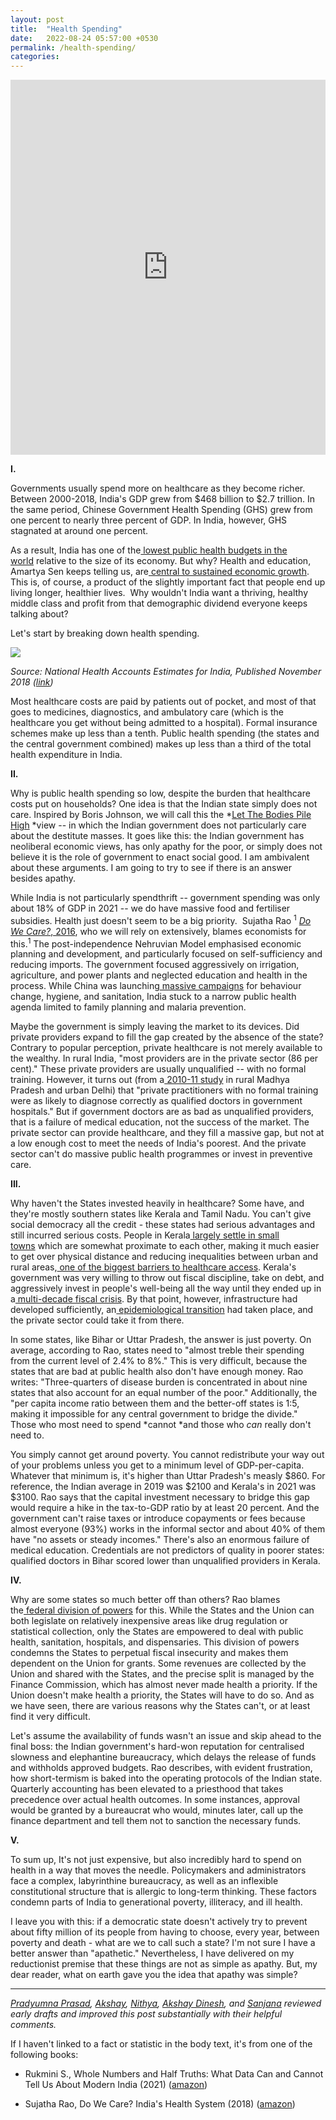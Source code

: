 ```yaml
---
layout: post
title:  "Health Spending"
date:   2022-08-24 05:57:00 +0530
permalink: /health-spending/
categories: 
---
```


<iframe src="https://ourworldindata.org/grapher/public-health-expenditure-share-GDP-OWID?time=1920..latest&country=IND~CHN" loading="lazy" style="width: 100%; height: 600px; border: 0px none;"></iframe>

**I.**

Governments usually spend more on healthcare as they become richer. Between 2000-2018, India's GDP grew from $468 billion to $2.7 trillion. In the same period, Chinese Government Health Spending (GHS) grew from one percent to nearly three percent of GDP. In India, however, GHS stagnated at around one percent. 

As a result, India has one of the[ lowest public health budgets in the world](https://timesofindia.indiatimes.com/india/indias-health-budget-fourth-lowest-in-world-oxfam/articleshow/78597933.cms) relative to the size of its economy. But why? Health and education, Amartya Sen keeps telling us, are[ central to sustained economic growth](https://www.theguardian.com/society/2015/jan/06/-sp-universal-healthcare-the-affordable-dream-amartya-sen). This is, of course, a product of the slightly important fact that people end up living longer, healthier lives.  Why wouldn't India want a thriving, healthy middle class and profit from that demographic dividend everyone keeps talking about?

Let's start by breaking down health spending.

![](https://substackcdn.com/image/fetch/w_1456,c_limit,f_auto,q_auto:good,fl_progressive:steep/https%3A%2F%2Fbucketeer-e05bbc84-baa3-437e-9518-adb32be77984.s3.amazonaws.com%2Fpublic%2Fimages%2Faeaaa7fa-bbf9-49b3-8261-406d767a6417_975x727.png)

*Source: National Health Accounts Estimates for India, Published November 2018 ([link](https://main.mohfw.gov.in/sites/default/files/NHA_Estimates_Report_2015-16_0.pdf))*

Most healthcare costs are paid by patients out of pocket, and most of that goes to medicines, diagnostics, and ambulatory care (which is the healthcare you get without being admitted to a hospital). Formal insurance schemes make up less than a tenth. Public health spending (the states and the central government combined) makes up less than a third of the total health expenditure in India.



**II.**

Why is public health spending so low, despite the burden that healthcare costs put on households? One idea is that the Indian state simply does not care. Inspired by Boris Johnson, we will call this the *[Let The Bodies Pile High](https://www.reuters.com/world/uk/uk-pms-former-adviser-confirms-johnson-said-let-bodies-pile-high-2021-05-26/) *view -- in which the Indian government does not particularly care about the destitute masses. It goes like this: the Indian government has neoliberal economic views, has only apathy for the poor, or simply does not believe it is the role of government to enact social good. I am ambivalent about these arguments. I am going to try to see if there is an answer besides apathy.  

While India is not particularly spendthrift -- government spending was only about 18% of GDP in 2021 -- we do have massive food and fertiliser subsidies. Health just doesn't seem to be a big priority.  Sujatha Rao <span class="aside"><sup>1</sup> *[Do We Care?](https://www.amazon.in/Do-We-Care-Indias-Health/dp/0199469547)*[, 2016](https://www.amazon.in/Do-We-Care-Indias-Health/dp/0199469547)</span>, who we will rely on extensively, blames economists for this.<sup>1</sup> The post-independence Nehruvian Model emphasised economic planning and development, and particularly focused on self-sufficiency and reducing imports. The government focused aggressively on irrigation, agriculture, and power plants and neglected education and health in the process. While China was launching[ massive campaigns](https://en.wikipedia.org/wiki/Barefoot_doctor) for behaviour change, hygiene, and sanitation, India stuck to a narrow public health agenda limited to family planning and malaria prevention. 

Maybe the government is simply leaving the market to its devices. Did private providers expand to fill the gap created by the absence of the state? Contrary to popular perception, private healthcare is not merely available to the wealthy. In rural India, "most providers are in the private sector (86 per cent)." These private providers are usually unqualified -- with no formal training. However, it turns out (from a[ 2010-11 study](https://www.ncbi.nlm.nih.gov/pmc/articles/PMC3730274/) in rural Madhya Pradesh and urban Delhi) that "private practitioners with no formal training were as likely to diagnose correctly as qualified doctors in government hospitals." But if government doctors are as bad as unqualified providers, that is a failure of medical education, not the success of the market. The private sector can provide healthcare, and they fill a massive gap, but not at a low enough cost to meet the needs of India's poorest. And the private sector can't do massive public health programmes or invest in preventive care.

**III.**

Why haven't the States invested heavily in healthcare? Some have, and they're mostly southern states like Kerala and Tamil Nadu. You can't give social democracy all the credit - these states had serious advantages and still incurred serious costs. People in Kerala[ largely settle in small towns](https://academic.oup.com/heapol/article/15/1/103/667630?login=false) which are somewhat proximate to each other, making it much easier to get over physical distance and reducing inequalities between urban and rural areas,[ one of the biggest barriers to healthcare access](https://pubmed.ncbi.nlm.nih.gov/24893032/). Kerala's government was very willing to throw out fiscal discipline, take on debt, and aggressively invest in people's well-being all the way until they ended up in a[ multi-decade fiscal crisis](https://www.jstor.org/stable/4396753?seq=7). By that point, however, infrastructure had developed sufficiently, an[ epidemiological transition](https://en.wikipedia.org/wiki/Epidemiological_transition) had taken place, and the private sector could take it from there.  

In some states, like Bihar or Uttar Pradesh, the answer is just poverty. On average, according to Rao, states need to "almost treble their spending from the current level of 2.4% to 8%." This is very difficult, because the states that are bad at public health also don't have enough money. Rao writes: "Three-quarters of disease burden is concentrated in about nine states that also account for an equal number of the poor." Additionally, the "per capita income ratio between them and the better-off states is 1:5, making it impossible for any central government to bridge the divide." Those who most need to spend *cannot *and those who *can* really don't need to.

You simply cannot get around poverty. You cannot redistribute your way out of your problems unless you get to a minimum level of GDP-per-capita. Whatever that minimum is, it's higher than Uttar Pradesh's measly $860. For reference, the Indian average in 2019 was $2100 and Kerala's in 2021 was $3100. Rao says that the capital investment necessary to bridge this gap would require a hike in the tax-to-GDP ratio by at least 20 percent. And the government can't raise taxes or introduce copayments or fees because almost everyone (93%) works in the informal sector and about 40% of them have "no assets or steady incomes." There's also an enormous failure of medical education. Credentials are not predictors of quality in poorer states: qualified doctors in Bihar scored lower than unqualified providers in Kerala. 

**IV.**

Why are some states so much better off than others? Rao blames the[ federal division of powers](https://www.constitutionofindia.net/blogs/public_health_and_federalism) for this. While the States and the Union can both legislate on relatively inexpensive areas like drug regulation or statistical collection, only the States are empowered to deal with public health, sanitation, hospitals, and dispensaries. This division of powers condemns the States to perpetual fiscal insecurity and makes them dependent on the Union for grants. Some revenues are collected by the Union and shared with the States, and the precise split is managed by the Finance Commission, which has almost never made health a priority. If the Union doesn't make health a priority, the States will have to do so. And as we have seen, there are various reasons why the States can't, or at least find it very difficult. 

Let's assume the availability of funds wasn't an issue and skip ahead to the final boss: the Indian government's hard-won reputation for centralised slowness and elephantine bureaucracy, which delays the release of funds and withholds approved budgets. Rao describes, with evident frustration, how short-termism is baked into the operating protocols of the Indian state. Quarterly accounting has been elevated to a priesthood that takes precedence over actual health outcomes. In some instances, approval would be granted by a bureaucrat who would, minutes later, call up the finance department and tell them not to sanction the necessary funds. 

**V.**

To sum up, It's not just expensive, but also incredibly hard to spend on health in a way that moves the needle. Policymakers and administrators face a complex, labyrinthine bureaucracy, as well as an inflexible constitutional structure that is allergic to long-term thinking. These factors condemn parts of India to generational poverty, illiteracy, and ill health. 

I leave you with this: if a democratic state doesn't actively try to prevent about fifty million of its people from having to choose, every year, between poverty and death - what are we to call such a state? I'm not sure I have a better answer than "apathetic." Nevertheless, I have delivered on my reductionist premise that these things are not as simple as apathy. But, my dear reader, what on earth gave you the idea that apathy was simple? 

---

*[Pradyumna Prasad](http://twitter.com/pradyuprasad), [Akshay](http://twitter.com/akshaygn01), [Nithya](http://twitter.com/MNithyassree), [Akshay Dinesh](http://twitter.com/asdofindia), and [Sanjana](http://twitter.com/sanjana113_) reviewed early drafts and improved this post substantially with their helpful comments.*

If I haven't linked to a fact or statistic in the body text, it's from one of the following books:

-   Rukmini S., Whole Numbers and Half Truths: What Data Can and Cannot Tell Us About Modern India (2021) ([amazon](https://www.amazon.in/Whole-Numbers-Half-Truths-Cannot/dp/9391234674/))

-   Sujatha Rao, Do We Care? India's Health System (2018) ([amazon](https://www.amazon.in/Do-We-Care-OIP-Indias/dp/0190125314/))

